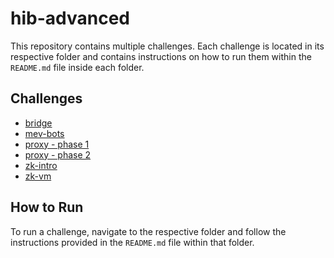 # hib-advanced

This repository contains multiple challenges. Each challenge is located in its respective folder and contains instructions on how to run them within the `README.md` file inside each folder.

## Challenges

- [bridge](bridge/README.md)
- [mev-bots](https://github.com/antojoseph/hib-advanced/blob/main/mev-bots/flashbots-demo-main/README.md)
- [proxy - phase 1](https://github.com/antojoseph/hib-advanced/tree/main/proxy/phase1)
- [proxy - phase 2](https://github.com/antojoseph/hib-advanced/tree/main/proxy/phase2)
- [zk-intro](https://github.com/antojoseph/hib-advanced/blob/main/zk-intro/circom-hello-world-main/README.md)
- [zk-vm](https://github.com/antojoseph/hib-advanced/tree/main/zk-vm/zk-hash-match-main)

## How to Run

To run a challenge, navigate to the respective folder and follow the instructions provided in the `README.md` file within that folder.
